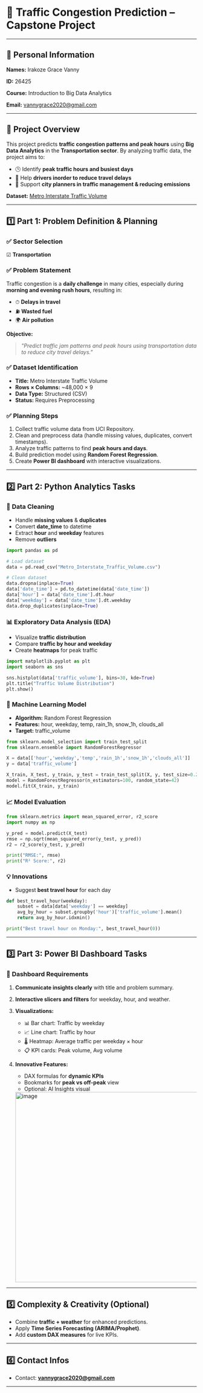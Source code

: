 # 🚦 Traffic Congestion Prediction – Capstone Project

---

## 👤 **Personal Information**

**Names:** Irakoze Grace Vanny

**ID:** 26425

**Course:** Introduction to Big Data Analytics

**Email:** vannygrace2020@gmail.com

---

## 📌 **Project Overview**

This project predicts **traffic congestion patterns and peak hours** using **Big Data Analytics** in the **Transportation sector**.
By analyzing traffic data, the project aims to:

- 🕒 Identify **peak traffic hours and busiest days**
- 🚗 Help **drivers inorder to reduce travel delays**
- 🌱 Support **city planners in traffic management & reducing emissions**

**Dataset:** [Metro Interstate Traffic Volume](https://archive.ics.uci.edu/dataset/492/metro+interstate+traffic+volume)

---

## 1️⃣ **Part 1: Problem Definition & Planning**

### ✅ **Sector Selection**

☑ **Transportation**

### ✅ **Problem Statement**

Traffic congestion is a **daily challenge** in many cities, especially during **morning and evening rush hours**, resulting in:

- ⏱ **Delays in travel**
- ⛽ **Wasted fuel**
- 🌍 **Air pollution**

**Objective:**

> *"Predict traffic jam patterns and peak hours using transportation data to reduce city travel delays."*

### ✅ **Dataset Identification**

- **Title:** Metro Interstate Traffic Volume
- **Rows × Columns:** \~48,000 × 9
- **Data Type:** Structured (CSV)
- **Status:** Requires Preprocessing

### ✅ **Planning Steps**

1. Collect traffic volume data from UCI Repository.
2. Clean and preprocess data (handle missing values, duplicates, convert timestamps).
3. Analyze traffic patterns to find **peak hours and days**.
4. Build prediction model using **Random Forest Regression**.
5. Create **Power BI dashboard** with interactive visualizations.

---

## 2️⃣ **Part 2: Python Analytics Tasks**

### 🧹 **Data Cleaning**

- Handle **missing values** & **duplicates**
- Convert **date\_time** to datetime
- Extract **hour** and **weekday** features
- Remove **outliers**

```python
import pandas as pd

# Load dataset
data = pd.read_csv("Metro_Interstate_Traffic_Volume.csv")

# Clean dataset
data.dropna(inplace=True)
data['date_time'] = pd.to_datetime(data['date_time'])
data['hour'] = data['date_time'].dt.hour
data['weekday'] = data['date_time'].dt.weekday
data.drop_duplicates(inplace=True)
```

### 📊 **Exploratory Data Analysis (EDA)**

- Visualize **traffic distribution**
- Compare **traffic by hour and weekday**
- Create **heatmaps** for peak traffic

```python
import matplotlib.pyplot as plt
import seaborn as sns

sns.histplot(data['traffic_volume'], bins=30, kde=True)
plt.title("Traffic Volume Distribution")
plt.show()
```

### 🤖 **Machine Learning Model**

- **Algorithm:** Random Forest Regression
- **Features:** hour, weekday, temp, rain\_1h, snow\_1h, clouds\_all
- **Target:** traffic\_volume

```python
from sklearn.model_selection import train_test_split
from sklearn.ensemble import RandomForestRegressor

X = data[['hour','weekday','temp','rain_1h','snow_1h','clouds_all']]
y = data['traffic_volume']

X_train, X_test, y_train, y_test = train_test_split(X, y, test_size=0.2, random_state=42)
model = RandomForestRegressor(n_estimators=100, random_state=42)
model.fit(X_train, y_train)
```

### 📈 **Model Evaluation**

```python
from sklearn.metrics import mean_squared_error, r2_score
import numpy as np

y_pred = model.predict(X_test)
rmse = np.sqrt(mean_squared_error(y_test, y_pred))
r2 = r2_score(y_test, y_pred)

print("RMSE:", rmse)
print("R² Score:", r2)
```

### 💡 **Innovations**

- Suggest **best travel hour** for each day

```python
def best_travel_hour(weekday):
    subset = data[data['weekday'] == weekday]
    avg_by_hour = subset.groupby('hour')['traffic_volume'].mean()
    return avg_by_hour.idxmin()

print("Best travel hour on Monday:", best_travel_hour(0))
```

---

## 3️⃣ **Part 3: Power BI Dashboard Tasks**

### 🎯 **Dashboard Requirements**

1. **Communicate insights clearly** with title and problem summary.
2. **Interactive slicers and filters** for weekday, hour, and weather.
3. **Visualizations:**
   - 📊 Bar chart: Traffic by weekday
   - 📈 Line chart: Traffic by hour
   - 🌡 Heatmap: Average traffic per weekday × hour
   - 📋 KPI cards: Peak volume, Avg volume
4. **Innovative Features:**
   - DAX formulas for **dynamic KPIs**
   - Bookmarks for **peak vs off-peak** view
   - Optional: AI Insights visual
   
  
   <img width="959" height="503" alt="image" src="https://github.com/user-attachments/assets/51d9eeac-9d78-4625-a585-bb523e28e4e7" />


---

## 5️⃣ **Complexity & Creativity (Optional)**

- Combine **traffic + weather** for enhanced predictions.
- Apply **Time Series Forecasting (ARIMA/Prophet)**.
- Add **custom DAX measures** for live KPIs.

---

## 6️⃣ **Contact Infos**


- Contact: **vannygrace2020@gmail.com**

---

